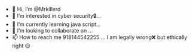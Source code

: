 - 👋 Hi, I’m @Mrkillerd
- 👀 I’m interested in cyber security🔒...
- 🌱 I’m currently learning java script...
- 💞️ I’m looking to collaborate on ...
- 📫 How to reach me 918144542255 ...
I am legally wrong❌ but ethically right 😌
<!---
Mrkillerd/Mrkillerd is a ✨ special ✨ repository because its `README.md` (this file) appears on your GitHub profile.
You can click the Preview link to take a look at your changes.
--->
